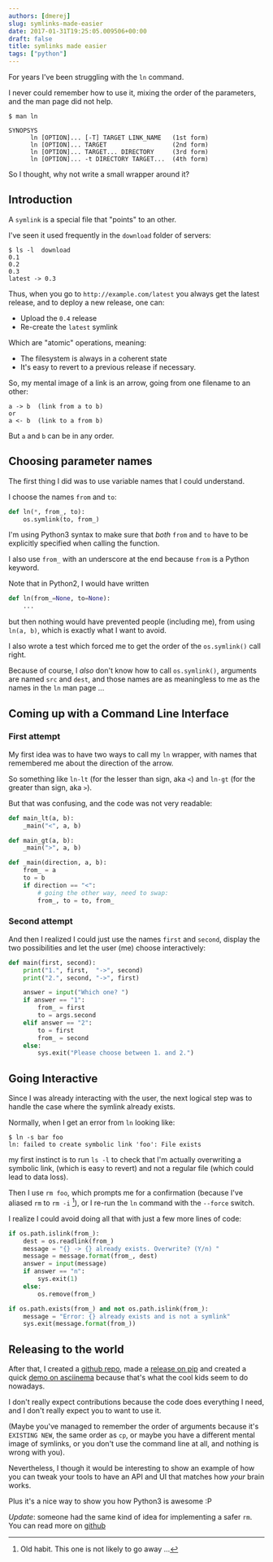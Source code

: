 ```yaml
---
authors: [dmerej]
slug: symlinks-made-easier
date: 2017-01-31T19:25:05.009506+00:00
draft: false
title: symlinks made easier
tags: ["python"]
---
```


For years I've been struggling with the `ln` command.

I never could remember how to use it, mixing the order of the parameters,
and the man page did not help.

```console
$ man ln

SYNOPSYS
      ln [OPTION]... [-T] TARGET LINK_NAME   (1st form)
      ln [OPTION]... TARGET                  (2nd form)
      ln [OPTION]... TARGET... DIRECTORY     (3rd form)
      ln [OPTION]... -t DIRECTORY TARGET...  (4th form)
```

So I thought, why not write a small wrapper around it?

<!--more-->

## Introduction

A `symlink` is a special file that "points" to an other.

I've seen it used frequently in the `download` folder of servers:

```console
$ ls -l  download
0.1
0.2
0.3
latest -> 0.3
```

Thus, when you go to `http://example.com/latest` you always get the latest
release, and to deploy a new release, one can:

* Upload the `0.4` release
* Re-create the `latest` symlink

Which are "atomic" operations, meaning:

* The filesystem is always in a coherent state
* It's easy to revert to a previous release if necessary.

So, my mental image of a link is an arrow, going from one filename to an other:


```text
a -> b  (link from a to b)
or
a <- b  (link to a from b)
```

But `a` and `b` can be in any order.

## Choosing parameter names

The first thing I did was to use variable names that I could understand.

I choose the names `from` and `to`:

```python
def ln(*, from_, to):
    os.symlink(to, from_)
```

I'm using Python3 syntax to make sure that *both* `from` and `to` have to be
explicitly specified when calling the function.

I also use `from_` with an underscore at the end because `from` is a Python
keyword.

Note that in Python2, I would have written
```python
def ln(from_=None, to=None):
    ...
```

but then nothing would have prevented people (including me),  from using `ln(a,
b)`, which is exactly what I want to avoid.

I also wrote a test which forced me to get the order of the `os.symlink()` call
right.

Because of course, I _also_ don't know how to call `os.symlink()`,
arguments are named `src` and `dest`, and those names are as meaningless to me
as the names in the `ln` man page ...

## Coming up with a Command Line Interface

### First attempt

My first idea was to have two ways to call my `ln` wrapper, with names that
remembered me about the direction of the arrow.

So something like `ln-lt` (for the lesser than sign, aka&nbsp;`<`) and `ln-gt`
(for the greater than sign, aka&nbsp;`>`).

But that was confusing, and the code was not very readable:

```python
def main_lt(a, b):
    _main("<", a, b)

def main_gt(a, b):
    _main(">", a, b)

def _main(direction, a, b):
    from_ = a
    to = b
    if direction == "<":
        # going the other way, need to swap:
        from_, to = to, from_
```



### Second attempt

And then I realized I could just use the names `first` and `second`, display the
two possibilities and let the user (me) choose interactively:

```python
def main(first, second):
    print("1.", first,  "->", second)
    print("2.", second, "->", first)

    answer = input("Which one? ")
    if answer == "1":
        from_ = first
        to = args.second
    elif answer == "2":
        to = first
        from_ = second
    else:
        sys.exit("Please choose between 1. and 2.")
```

## Going Interactive

Since I was already interacting with the user, the next logical step was to
handle the case where the symlink already exists.

Normally, when I get an error from `ln` looking like:

```console
$ ln -s bar foo
ln: failed to create symbolic link 'foo': File exists
```

my first instinct is to run `ls -l` to check that I'm actually overwriting a
symbolic link, (which is easy to revert) and not a regular file (which could
lead to data loss).

Then I use `rm foo`, which prompts me for a confirmation (because I've aliased
`rm` to `rm -i` [^1]), or I re-run the `ln` command with the `--force` switch.

I realize I could avoid doing all that with just a few more lines of code:

```python
if os.path.islink(from_):
    dest = os.readlink(from_)
    message = "{} -> {} already exists. Overwrite? (Y/n) "
    message = message.format(from_, dest)
    answer = input(message)
    if answer == "n":
        sys.exit(1)
    else:
        os.remove(from_)

if os.path.exists(from_) and not os.path.islink(from_):
    message = "Error: {} already exists and is not a symlink"
    sys.exit(message.format(from_))
```

## Releasing to the world

After that, I created a [github repo](https://github.com/dmerejkowsky/ln.py),
made a [release on pip](https://pypi.python.org/pypi/ln.py) and created a quick
[demo on asciinema](https://asciinema.org/a/101084)
because that's what the cool kids seem to do nowadays.

I don't really expect contributions because the code does everything I need,
and I don't really expect you to want to use it.

(Maybe you've managed to remember the order of arguments because it's `EXISTING
NEW`, the same order as `cp`, or maybe you have a different mental image of
symlinks, or you don't use the command line at all, and nothing is wrong with
you).

Nevertheless, I though it would be interesting to show an example of how you can
tweak your tools to have an API and UI that matches how *your* brain works.

Plus it's a nice way to show you how Python3 is awesome :P

*Update*: someone had the same kind of idea for implementing a safer
`rm`. You can read more on [github](https://github.com/alanzchen/rm-protection)


[^1]: Old habit. This one is not likely to go away ...
